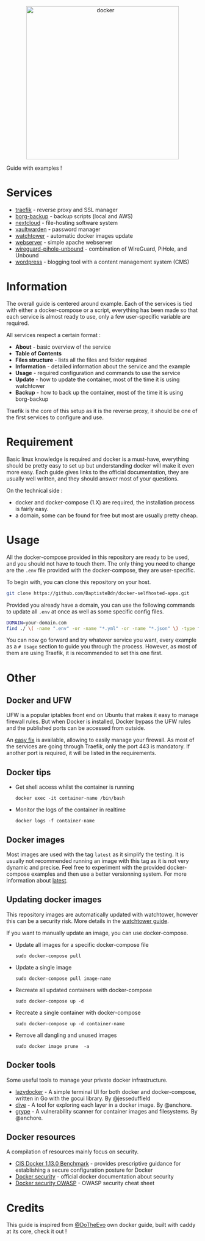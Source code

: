 <p align="center">
<img src="_utilities/docker.png" width="400" alt="docker" title="docker" />
</p>

Guide with examples !

# Services

* [traefik](traefik/) - reverse proxy and SSL manager
* [borg-backup](borg-backup/) - backup scripts (local and AWS)
* [nextcloud](nextcloud/) - file-hosting software system
* [vaultwarden](vaultwarden/) - password manager
* [watchtower](watchtower/) - automatic docker images update
* [webserver](webserver/) - simple apache webserver
* [wireguard-pihole-unbound](wireguard-pihole-unbound/) - combination of WireGuard, PiHole, and Unbound
* [wordpress](wordpress/) - blogging tool with a content management system (CMS)


# Information

The overall guide is centered around example. Each of the services is tied with either a docker-compose or a script, everything has been made so that each service is almost ready to use, only a few user-specific variable are required.

All services respect a certain format :

- **About** - basic overview of the service
- **Table of Contents**
- **Files structure** - lists all the files and folder required
- **Information** - detailed information about the service and the example
- **Usage** - required configuration and commands to use the service
- **Update** - how to update the container, most of the time it is using watchtower
- **Backup** - how to back up the container, most of the time it is using borg-backup

Traefik is the core of this setup as it is the reverse proxy, it should be one of the first services to configure and use.

# Requirement

Basic linux knowledge is required and docker is a must-have, everything should be pretty easy to set up but understanding docker will make it even more easy.
Each guide gives links to the official documentation, they are usually well written, and they should answer most of your questions.

On the technical side :

* docker and docker-compose (1.X) are required, the installation process is fairly easy.
* a domain, some can be found for free but most are usually pretty cheap.

# Usage

All the docker-compose provided in this repository are ready to be used, and you should not have to touch them. The only thing you need to change are the `.env` file provided with the docker-compose, they are user-specific.

To begin with, you can clone this repository on your host.

```bash
git clone https://github.com/BaptisteBdn/docker-selfhosted-apps.git
```

Provided you already have a domain, you can use the following commands to update all `.env` at once as well as some specific config files.

```bash
DOMAIN=your-domain.com
find ./ \( -name ".env" -or -name "*.yml" -or -name "*.json" \) -type f -exec sed -i 's/example.com/'$DOMAIN'/g' {} \;
```

You can now go forward and try whatever service you want, every example as a `# Usage` section to guide you through the process. However, as most of them are using Traefik, it is recommended to set this one first.

# Other

## Docker and UFW

UFW is a popular iptables front end on Ubuntu that makes it easy to manage firewall rules. But when Docker is installed, Docker bypass the UFW rules and the published ports can be accessed from outside.

An [easy fix](https://github.com/chaifeng/ufw-docker) is available, allowing to easily manage your firewall. As most of the services are going through Traefik, only the port 443 is mandatory. If another port is required, it will be listed in the requirements.

## Docker tips

* Get shell access whilst the container is running
    ```
    docker exec -it container-name /bin/bash
    ```
* Monitor the logs of the container in realtime
    ```
    docker logs -f container-name
    ```

## Docker images

Most images are used with the tag `latest` as it simplify the testing. It is usually not recommended running an image with this tag as it is not very dynamic and precise.
Feel free to experiment with the provided docker-compose examples and then use a better versionning system. For more information about [latest](https://vsupalov.com/docker-latest-tag/).

## Updating docker images

This repository images are automatically updated with watchtower, however this can be a security risk. More details in the [watchtower guide](watchtower).

If you want to manually update an image, you can use docker-compose.

* Update all images for a specific docker-compose file
    ```
    sudo docker-compose pull
    ```
* Update a single image
    ```
    sudo docker-compose pull image-name
    ```
* Recreate all updated containers with docker-compose
    ```
    sudo docker-compose up -d
    ```
* Recreate a single container with docker-compose
    ```
    sudo docker-compose up -d container-name
    ```
* Remove all dangling and unused images
    ```
    sudo docker image prune  -a
    ```

## Docker tools

Some useful tools to manage your private docker infrastructure.

- [lazydocker](https://github.com/jesseduffield/lazydocker) - A simple terminal UI for both docker and docker-compose, written in Go with the gocui library. By @jesseduffield
- [dive](https://github.com/wagoodman/dive) - A tool for exploring each layer in a docker image. By @anchore.
- [grype](https://github.com/anchore/grype) - A vulnerability scanner for container images and filesystems. By @anchore.

## Docker resources 

A compilation of resources mainly focus on security.

- [CIS Docker 1.13.0 Benchmark](https://downloads.cisecurity.org/#/) - provides prescriptive guidance for establishing a secure configuration posture for Docker
- [Docker security](https://docs.docker.com/engine/security/) - official docker documentation about security
- [Docker security OWASP](https://cheatsheetseries.owasp.org/cheatsheets/Docker_Security_Cheat_Sheet.html) - OWASP security cheat sheet

# Credits

This guide is inspired from [@DoTheEvo](https://github.com/DoTheEvo/selfhosted-apps-docker) own docker guide, built with caddy at its core, check it out !
